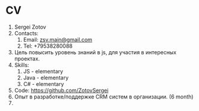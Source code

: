 # CV

1. Sergei Zotov
2. Contacts:
   1. Email: zsv.main@gmail.com
   2. Tel: +79538280088
3. Цель повысить уровень знаний в js, для участия в интересных проектах.
4. Skills:
   1. JS - elementary
   2. Java - elementary
   3. C# - elementary
5. Code: https://github.com/ZotovSergei 
6. Опыт в разработке/поддержке CRM систем в организации. (6 month)
7. 
